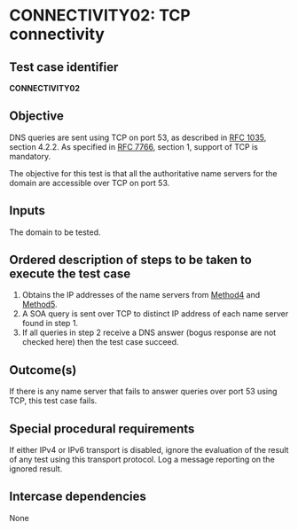 # CONNECTIVITY02: TCP connectivity

## Test case identifier

**CONNECTIVITY02**

## Objective

DNS queries are sent using TCP on port 53, as described in
[RFC 1035][RFC 1035#section-4.2.2], section 4.2.2. As specified in
[RFC 7766][RFC 7766#section-1], section 1, support of TCP is mandatory.

The objective for this test is that all the authoritative name servers for
the domain are accessible over TCP on port 53.

## Inputs

The domain to be tested.

## Ordered description of steps to be taken to execute the test case

1. Obtains the IP addresses of the name servers from [Method4] and
   [Method5].
2. A SOA query is sent over TCP to distinct IP address of each name server
   found in step 1.
3. If all queries in step 2 receive a DNS answer (bogus response are not
   checked here) then the test case succeed.

## Outcome(s)

If there is any name server that fails to answer queries over port 53 using
TCP, this test case fails.

## Special procedural requirements

If either IPv4 or IPv6 transport is disabled, ignore the evaluation of the
result of any test using this transport protocol. Log a message reporting
on the ignored result.

## Intercase dependencies

None

[Method4]:                                   ../Methods.md#method-4-obtain-glue-address-records-from-parent
[Method5]:                                   ../Methods.md#method-5-obtain-the-name-server-address-records-from-child
[RFC 1035#section-4.2.2]:                    https://tools.ietf.org/html/rfc1035#section-4.2.2
[RFC 7766#section-1]:                        https://tools.ietf.org/html/rfc7766#section-1

